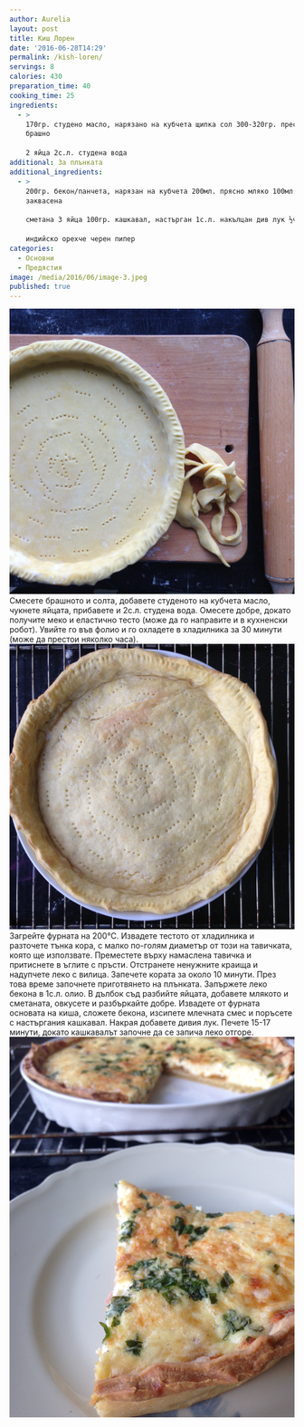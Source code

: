 ```yaml
---
author: Aurelia
layout: post
title: Киш Лорен
date: '2016-06-28T14:29'
permalink: /kish-loren/
servings: 8
calories: 430
preparation_time: 40
cooking_time: 25
ingredients:
  - >
    170гр. студено масло, нарязано на кубчета щипка сол 300-320гр. пресято
    брашно

    2 яйца 2с.л. студена вода
additional: За плънката
additional_ingredients:
  - >
    200гр. бекон/панчета, нарязан на кубчета 200мл. прясно мляко 100мл.
    заквасена

    сметана 3 яйца 100гр. кашкавал, настърган 1с.л. накълцан див лук ½ч.л. сол

    индийско орехче черен пипер
categories:
  - Основни
  - Предястия
image: /media/2016/06/image-3.jpeg
published: true
---
```

![](/media/2016/06/image.jpeg)
Смесете брашното и солта, добавете студеното на кубчета масло, чукнете яйцата, прибавете и 2с.л. студена вода. Омесете добре, докато получите меко и еластично тесто (може да го направите и в кухненски робот). Увийте го във фолио и го охладете в хладилника за 30 минути (може да престои няколко часа). 
![](/media/2016/06/image-1.jpeg)
Загрейте фурната на 200°C. Извадете тестото от хладилника и разточете тънка кора, с малко по-голям диаметър от този на тавичката, която ще използвате.  Преместете върху намаслена тавичка и притиснете в ъглите с пръсти. Отстранете ненужните краища и надупчете леко с вилица. Запечете кората за около 10 минути. През това време започнете приготвянето на плънката.
Запържете леко бекона в 1с.л. олио. 
В дълбок съд разбийте яйцата, добавете млякото и сметаната, овкусете и разбъркайте добре.
Извадете от фурната основата на киша, сложете бекона, изсипете млечната смес и поръсете с настъргания кашкавал. Накрая добавете дивия лук. 
Печете 15-17 минути, докато кашкавалът започне да се запича леко отгоре.
![](/media/2016/06/image-2.jpeg)
